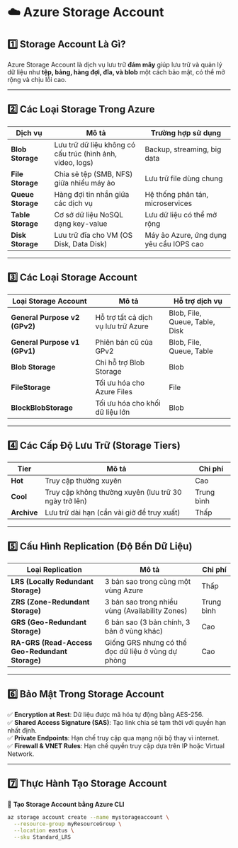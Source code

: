 # ☁️ Azure Storage Account  

## 1️⃣ Storage Account Là Gì?  
Azure Storage Account là dịch vụ lưu trữ **đám mây** giúp lưu trữ và quản lý dữ liệu như **tệp, bảng, hàng đợi, đĩa, và blob** một cách bảo mật, có thể mở rộng và chịu lỗi cao.  

---

## 2️⃣ Các Loại Storage Trong Azure  

| **Dịch vụ** | **Mô tả** | **Trường hợp sử dụng** |
|------------|----------|----------------|
| **Blob Storage** | Lưu trữ dữ liệu không có cấu trúc (hình ảnh, video, logs) | Backup, streaming, big data |
| **File Storage** | Chia sẻ tệp (SMB, NFS) giữa nhiều máy ảo | Lưu trữ file dùng chung |
| **Queue Storage** | Hàng đợi tin nhắn giữa các dịch vụ | Hệ thống phân tán, microservices |
| **Table Storage** | Cơ sở dữ liệu NoSQL dạng key-value | Lưu dữ liệu có thể mở rộng |
| **Disk Storage** | Lưu trữ đĩa cho VM (OS Disk, Data Disk) | Máy ảo Azure, ứng dụng yêu cầu IOPS cao |

---

## 3️⃣ Các Loại Storage Account  

| **Loại Storage Account** | **Mô tả** | **Hỗ trợ dịch vụ** |
|--------------------------|----------|----------------|
| **General Purpose v2 (GPv2)** | Hỗ trợ tất cả dịch vụ lưu trữ Azure | Blob, File, Queue, Table, Disk |
| **General Purpose v1 (GPv1)** | Phiên bản cũ của GPv2 | Blob, File, Queue, Table |
| **Blob Storage** | Chỉ hỗ trợ Blob Storage | Blob |
| **FileStorage** | Tối ưu hóa cho Azure Files | File |
| **BlockBlobStorage** | Tối ưu hóa cho khối dữ liệu lớn | Blob |

---

## 4️⃣ Các Cấp Độ Lưu Trữ (Storage Tiers)  

| **Tier** | **Mô tả** | **Chi phí** |
|---------|----------|------------|
| **Hot** | Truy cập thường xuyên | Cao |
| **Cool** | Truy cập không thường xuyên (lưu trữ 30 ngày trở lên) | Trung bình |
| **Archive** | Lưu trữ dài hạn (cần vài giờ để truy xuất) | Thấp |

---

## 5️⃣ Cấu Hình Replication (Độ Bền Dữ Liệu)  

| **Loại Replication** | **Mô tả** | **Chi phí** |
|---------------------|----------|------------|
| **LRS (Locally Redundant Storage)** | 3 bản sao trong cùng một vùng Azure | Thấp |
| **ZRS (Zone-Redundant Storage)** | 3 bản sao trong nhiều vùng (Availability Zones) | Trung bình |
| **GRS (Geo-Redundant Storage)** | 6 bản sao (3 bản chính, 3 bản ở vùng khác) | Cao |
| **RA-GRS (Read-Access Geo-Redundant Storage)** | Giống GRS nhưng có thể đọc dữ liệu ở vùng dự phòng | Cao |

---

## 6️⃣ Bảo Mật Trong Storage Account  

✅ **Encryption at Rest**: Dữ liệu được mã hóa tự động bằng AES-256.  
✅ **Shared Access Signature (SAS)**: Tạo link chia sẻ tạm thời với quyền hạn nhất định.  
✅ **Private Endpoints**: Hạn chế truy cập qua mạng nội bộ thay vì internet.  
✅ **Firewall & VNET Rules**: Hạn chế quyền truy cập dựa trên IP hoặc Virtual Network.  

---

## 7️⃣ Thực Hành Tạo Storage Account  

📌 **Tạo Storage Account bằng Azure CLI**  
```bash
az storage account create --name mystorageaccount \
  --resource-group myResourceGroup \
  --location eastus \
  --sku Standard_LRS
